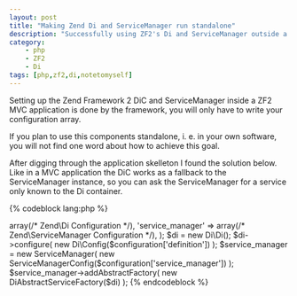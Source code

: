 ```yaml
---
layout: post
title: "Making Zend Di and ServiceManager run standalone"
description: "Successfully using ZF2's Di and ServiceManager outside a ZF2 MVC application"
category: 
    - php
    - ZF2
    - Di
tags: [php,zf2,di,notetomyself]
---
```

Setting up the Zend Framework 2 DiC and ServiceManager inside a ZF2 MVC application is done by the framework, you will only have to write your configuration array.

If you plan to use this components standalone, i. e. in your own software, you will not find one word about how to achieve this goal.
<!--more-->
After digging through the application skelleton I found the solution below. Like in a MVC application the DiC works as a fallback to the ServiceManager instance, so you can ask the ServiceManager for a service only known to the Di container.

{% codeblock lang:php %}
<?php

use Zend\Di;
use Zend\Mvc\Service\ServiceManagerConfig;
use Zend\ServiceManager\ServiceManager;
use Zend\ServiceManager\Di\DiAbstractServiceFactory;

/**
 * @see http://framework.zend.com/manual/2.3/en/modules/zend.service-manager.quick-start.html
 * @see http://framework.zend.com/manual/2.3/en/modules/zend.di.configuration.html
 */
$configuration = array(
    'definition'        => array(/* Zend\Di Configuration */),
    'service_manager'   => array(/* Zend\ServiceManager Configuration */),
);

$di = new Di\Di();
$di->configure(
    new Di\Config($configuration['definition'])
);

$service_manager = new ServiceManager(
    new ServiceManagerConfig($configuration['service_manager'])
);

$service_manager->addAbstractFactory(
    new DiAbstractServiceFactory($di)
);

{% endcodeblock %}

